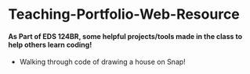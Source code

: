# Teaching-Portfolio-Web-Resource

#### As Part of EDS 124BR, some helpful projects/tools made in the class to help others learn coding!

- Walking through code of drawing a house on Snap!
